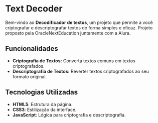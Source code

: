 # Text Decoder

Bem-vindo ao **Decodificador de textos**, um projeto que permite a você criptografar e descriptografar textos de forma simples e eficaz. Projeto proposto pela OracleNextEducation juntamente com a Alura.

## Funcionalidades

- **Criptografia de Textos:** Converta textos comuns em textos criptografados.
- **Descriptografia de Textos:** Reverter textos criptografados ao seu formato original.

## Tecnologias Utilizadas

- **HTML5**: Estrutura da página.
- **CSS3**: Estilização da interface.
- **JavaScript**: Lógica para criptografia e descriptografia.

